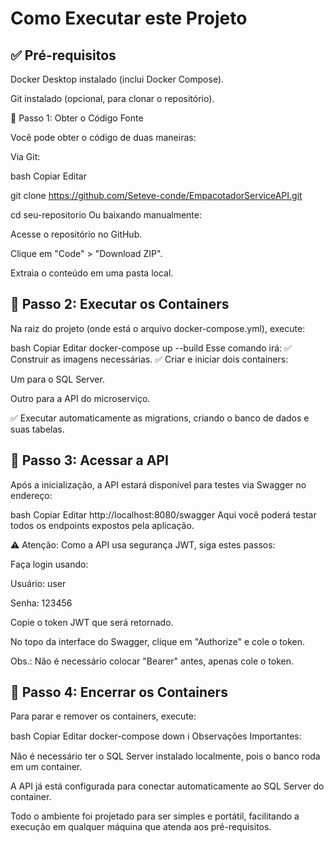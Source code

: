 ﻿# Como Executar este Projeto

## ✅ Pré-requisitos

Docker Desktop instalado (inclui Docker Compose).

Git instalado (opcional, para clonar o repositório).

🚀 Passo 1: Obter o Código Fonte

Você pode obter o código de duas maneiras:

Via Git:

bash
Copiar
Editar

git clone https://github.com/Seteve-conde/EmpacotadorServiceAPI.git

cd seu-repositorio
Ou baixando manualmente:

Acesse o repositório no GitHub.

Clique em "Code" > "Download ZIP".

Extraia o conteúdo em uma pasta local.

## 🚀 Passo 2: Executar os Containers

Na raiz do projeto (onde está o arquivo docker-compose.yml), execute:

bash
Copiar
Editar
docker-compose up --build
Esse comando irá:
✅ Construir as imagens necessárias.
✅ Criar e iniciar dois containers:

Um para o SQL Server.

Outro para a API do microserviço.

✅ Executar automaticamente as migrations, criando o banco de dados e suas tabelas.

## 🚀 Passo 3: Acessar a API

Após a inicialização, a API estará disponível para testes via Swagger no endereço:

bash
Copiar
Editar
http://localhost:8080/swagger
Aqui você poderá testar todos os endpoints expostos pela aplicação.

⚠️ Atenção: Como a API usa segurança JWT, siga estes passos:

Faça login usando:

Usuário: user

Senha: 123456

Copie o token JWT que será retornado.

No topo da interface do Swagger, clique em "Authorize" e cole o token.

Obs.: Não é necessário colocar "Bearer" antes, apenas cole o token.

## 🚀 Passo 4: Encerrar os Containers

Para parar e remover os containers, execute:

bash
Copiar
Editar
docker-compose down
ℹ️ Observações Importantes:

Não é necessário ter o SQL Server instalado localmente, pois o banco roda em um container.

A API já está configurada para conectar automaticamente ao SQL Server do container.

Todo o ambiente foi projetado para ser simples e portátil, facilitando a execução em qualquer máquina que atenda aos pré-requisitos.
